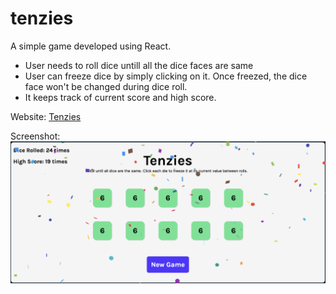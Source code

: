 # tenzies

A simple game developed using React.
- User needs to roll dice untill all the dice faces are same
- User can freeze dice by simply clicking on it. Once freezed, the dice face won't be changed during dice roll.
- It keeps track of current score and high score. 

Website: [Tenzies](https://eloquent-cupcake-8995d7.netlify.app)

Screenshot: ![Webpage screenshot](https://github.com/csemanish12/tenzies/blob/main/assets/tenzies.png)
